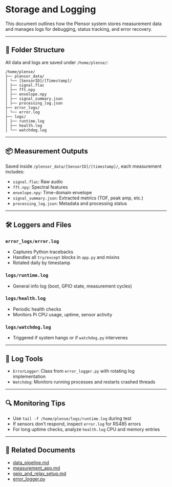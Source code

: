 # Storage and Logging

This document outlines how the Plensor system stores measurement data and manages logs for debugging, status tracking, and error recovery.

---

## 📁 Folder Structure

All data and logs are saved under `/home/plense/`:

```
/home/plense/
├── plensor_data/
│ └── [SensorID]/[Timestamp]/
│ ├── signal.flac
│ ├── fft.npy
│ ├── envelope.npy
│ ├── signal_summary.json
│ ├── processing_log.json
├── error_logs/
│ └── error.log
├── logs/
│ ├── runtime.log
│ ├── health.log
│ └── watchdog.log
```


---

## 📦 Measurement Outputs

Saved inside `/plensor_data/[SensorID]/[timestamp]/`, each measurement includes:

- `signal.flac`: Raw audio
- `fft.npy`: Spectral features
- `envelope.npy`: Time-domain envelope
- `signal_summary.json`: Extracted metrics (TOF, peak amp, etc.)
- `processing_log.json`: Metadata and processing status

---

## 🛠 Loggers and Files

### `error_logs/error.log`

- Captures Python tracebacks
- Handles all `try/except` blocks in `app.py` and mixins
- Rotated daily by timestamp

### `logs/runtime.log`

- General info log (boot, GPIO state, measurement cycles)

### `logs/health.log`

- Periodic health checks
- Monitors Pi CPU usage, uptime, sensor activity

### `logs/watchdog.log`

- Triggered if system hangs or if `watchdog.py` intervenes

---

## 🧪 Log Tools

- `ErrorLogger`: Class from `error_logger.py` with rotating log implementation
- `Watchdog`: Monitors running processes and restarts crashed threads

---

## 🔍 Monitoring Tips

- Use `tail -f /home/plense/logs/runtime.log` during test
- If sensors don’t respond, inspect `error.log` for RS485 errors
- For long uptime checks, analyze `health.log` CPU and memory entries

---

## 🔗 Related Documents

- [data_pipeline.md](data_pipeline.md)
- [measurement_app.md](measurement_app.md)
- [gpio_and_relay_setup.md](gpio_and_relay_setup.md)
- [error_logger.py](../code/log-manager/error_logger.py)
